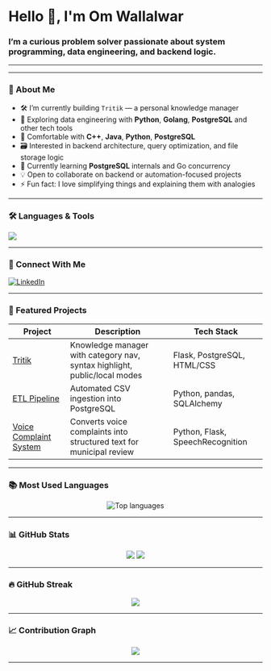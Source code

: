 <h1 align="left">Hello 👋, I'm Om Wallalwar</h1>
<h3 align="left">I’m a curious problem solver passionate about system programming, data engineering, and backend logic.</h3>

---
---

### 🧠 About Me

- 🛠️ I’m currently building `Tritik` — a personal knowledge manager  
- 🐍 Exploring data engineering with **Python**, **Golang**, **PostgreSQL** and other tech tools
- 🧩 Comfortable with **C++**, **Java**, **Python**, **PostgreSQL** 
- 🗃️ Interested in backend architecture, query optimization, and file storage logic
- 🌱 Currently learning **PostgreSQL** internals and Go concurrency
- 💡 Open to collaborate on backend or automation-focused projects
- ⚡ Fun fact: I love simplifying things and explaining them with analogies

---

### 🛠️ Languages & Tools

<p align="left">
  <img src="https://skillicons.dev/icons?i=c,cpp,go,py,postgres,mysql,sqlite,bash,git,github,docker,vscode,flask" />
</p>

---

### 🔗 Connect With Me

  <a href="https://www.linkedin.com/in/om-wallalwar" target="_blank">
    <img src="https://img.shields.io/badge/LinkedIn-0077B5?style=for-the-badge&logo=linkedin&logoColor=white" alt="LinkedIn"/>
  </a>
</p>

---

### 🚀 Featured Projects

| Project | Description | Tech Stack |
|--------|-------------|------------|
| [Tritik](https://github.com/omwallalwar/tritik) | Knowledge manager with category nav, syntax highlight, public/local modes | Flask, PostgreSQL, HTML/CSS |
| [ETL Pipeline](https://github.com/omwallalwar/ETL-CSV-to-PostgreSQL) | Automated CSV ingestion into PostgreSQL | Python, pandas, SQLAlchemy |
| [Voice Complaint System](https://github.com/omwallalwar/voice-complaint-system) | Converts voice complaints into structured text for municipal review | Python, Flask, SpeechRecognition |

---

### 📚 Most Used Languages

<p align="center">
  <img src="https://github-readme-stats.vercel.app/api/top-langs/?username=omwallalwar&layout=compact&theme=blue-white" alt="Top languages" />
</p>

---

### 📊 GitHub Stats

<p align="center">
  <img src="https://github-readme-stats.vercel.app/api?username=omwallalwar&show_icons=true&theme=midnight-purple" />
  <img src="https://github-readme-stats.vercel.app/api/top-langs/?username=omwallalwar&layout=compact&theme=midnight-purple" />
</p>

---

### 🔥 GitHub Streak

<p align="center">
  <img src="https://github-readme-streak-stats.herokuapp.com/?user=omwallalwar&theme=tokyonight" />
</p>

---

### 📈 Contribution Graph

<p align="center">
  <img src="https://github-readme-activity-graph.cyclic.app/graph?username=omwallalwar&theme=rogue" />
</p>

---
